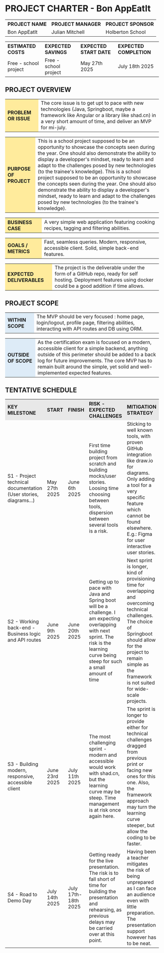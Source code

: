 # PROJECT CHARTER - Bon AppEatIt

<table width="100%">
  <tr>
    <th align="left">PROJECT NAME</th>
    <th align="left">PROJECT MANAGER</th>
    <th align="left">PROJECT SPONSOR</th>
  </tr>
  <tr>
    <td>Bon AppEatIt</td>
    <td>Julian Mitchell</td>
    <td>Holberton School</td>
  </tr>
</table>

<table width="100%">
  <tr>
    <th align="left">ESTIMATED COSTS</th>
    <th align="left">EXPECTED SAVINGS</th>
    <th align="left">EXPECTED START DATE</th>
    <th align="left">EXPECTED COMPLETION</th>
  </tr>
  <tr>
    <td>Free - school project</td>
    <td>Free - school project</td>
    <td>May 27th 2025</td>
    <td>July 18th 2025</td>
  </tr>
</table>

## PROJECT OVERVIEW

<table width="100%">
  <tr>
    <th align="left" bgcolor="#FFEB9C">PROBLEM OR ISSUE</th>
    <td>The core issue is to get upt to pace with new technologies (Java, Springboot, maybe a framework like Angular or a library like shad.cn) in a very short amount of time, and deliver an MVP for mi-july.</td>
  </tr>
</table>

<table width="100%">
  <tr>
    <th align="left" bgcolor="#FFEB9C">PURPOSE OF PROJECT</th>
    <td>This is a school project supposed to be an opportunity to showcase the concepts seen during the year. One should also demonstrate the ability to display a developper's mindset, ready to learn and adapt to the challenges posed by new technologies (to the trainee's knowledge). This is a school project supposed to be an opportunity to showcase the concepts seen during the year. One should also demonstrate the ability to display a developper's mindset, ready to learn and adapt to the challenges posed by new technologies (to the trainee's knowledge). </td>
  </tr>
</table>
<table width="100%">
  <tr>
    <th align="left" bgcolor="#FFEB9C">BUSINESS CASE</th>
    <td>A very simple web application featuring cooking recipes, tagging and filtering abilities.</td>
  </tr>
</table>

<table width="100%">
  <tr>
    <th align="left" bgcolor="#FFEB9C">GOALS / METRICS</th>
    <td>Fast, seamless queries. Modern, responsive, accessible client. Solid, simple back-end features.</td>
  </tr>
</table>

<table width="100%">
  <tr>
    <th align="left" bgcolor="#FFEB9C">EXPECTED DELIVERABLES</th>
    <td>The project is the deliverable under the form of a GitHub repo, ready for self hosting. Deployment features using docker could be a good addition if time allows.</td>
  </tr>
</table>

## PROJECT SCOPE

<table width="100%">
  <tr>
    <th align="left" bgcolor="#DDEBF7">WITHIN SCOPE</th>
    <td>The MVP should be very focused : home page, login/logout, profile page, filtering abilities, interacting with API routes and DB using ORM.</td>
  </tr>
</table>

<table width="100%">
  <tr>
    <th align="left" bgcolor="#DDEBF7">OUTSIDE OF SCOPE</th>
    <td>As the certification exam is focused on a modern, accessible client for a simple backend, anything outside of this perimeter should be added to a back log for future improvements. The core MVP has to remain built around the simple, yet solid and well-implemented expected features.</td>
  </tr>
</table>

## TENTATIVE SCHEDULE

<table width="100%">
  <tr>
    <th align="left" bgcolor="#E8E8E8">KEY MILESTONE</th>
    <th align="left" bgcolor="#E8E8E8">START</th>
    <th align="left" bgcolor="#E8E8E8">FINISH</th>
    <th align="left" bgcolor="#E8E8E8">RISK - EXPECTED CHALLENGES</th>
    <th align="left" bgcolor="#E8E8E8">MITIGATION STRATEGY</th>
  </tr>
  <tr>
    <td>S1 - Project technical documentation (User stories, diagrams...)</td>
    <td>May 27th 2025</td>
    <td>June 6th 2025</td>
    <td>First time building project from scratch and building mocks/user stories. Loosing time choosing between tools, dispersion between several tools is a risk.</td>
    <td>Sticking to well known tools, with proven GitHub integration like draw.io for diagrams. Only adding a tool for a very specific feature which cannot be found elsewhere. E.g.: Figma for user interactive user stories.</td>
  </tr>
  <tr>
    <td>S2 - Working back-end - Business logic and API routes</td>
    <td>June 9th 2025</td>
    <td>June 20th 2025</td>
    <td>Getting up to pace with Java and Spring boot will be a challenge. I am expecting overlapping with next sprint. The risk is the learning curve being steep for such a small amount of time</td>
    <td>Next sprint is longer, kind of provisioning time for overlapping and overcoming technical challenges. The choice of Springboot should allow for the project to remain simple as the framework is not suited for wide-scale projects.</td>
  </tr>
  <tr>
    <td>S3 - Building modern, responsive, accessible client</td>
    <td>June 23rd 2025</td>
    <td>July 11th 2025</td>
    <td>The most challenging sprint - modern and accessible would work with shad.cn, but the learning curve may be steep. Time management is at risk once again here.</td>
    <td>The sprint is longer to provide either for technical challenges dragged from previous print or facing new ones for this one. Also, the framework approach may turn the learning curve steeper, but allow the coding to be faster.</td>
  </tr>
  <tr>
    <td>S4 - Road to Demo Day</td>
    <td>July 14th 2025</td>
    <td>July 17th-18th 2025</td>
    <td>Getting ready for the live presentation. The risk is to fall short of time for building the presentation and rehearsing, as previous delays may be carried over at this point.</td>
    <td>Having been a teacher mitigates the risk of being unprepared as I can face an audience even with little preparation. The presentation support however has to be neat.</td>
  </tr>
</table>
